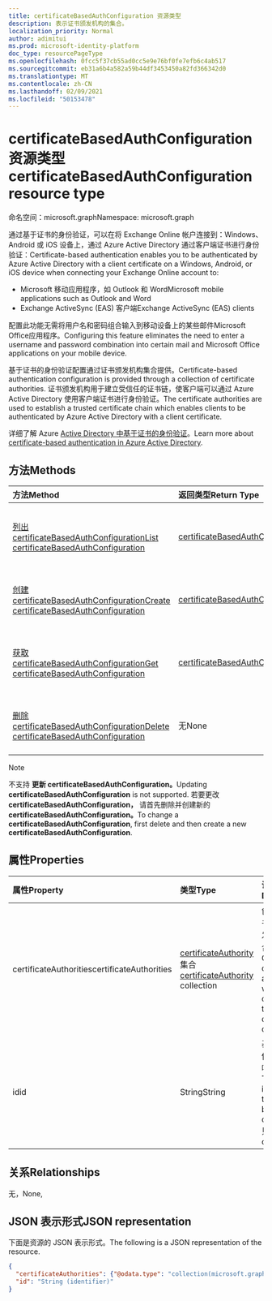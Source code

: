 ```yaml
---
title: certificateBasedAuthConfiguration 资源类型
description: 表示证书颁发机构的集合。
localization_priority: Normal
author: adimitui
ms.prod: microsoft-identity-platform
doc_type: resourcePageType
ms.openlocfilehash: 0fcc5f37cb55ad0cc5e9e76bf0fe7efb6c4ab517
ms.sourcegitcommit: eb31a6b4a582a59b44df3453450a82fd366342d0
ms.translationtype: MT
ms.contentlocale: zh-CN
ms.lasthandoff: 02/09/2021
ms.locfileid: "50153478"
---
```

# <a name="certificatebasedauthconfiguration-resource-type"></a><span data-ttu-id="ba7b9-103">certificateBasedAuthConfiguration 资源类型</span><span class="sxs-lookup"><span data-stu-id="ba7b9-103">certificateBasedAuthConfiguration resource type</span></span>

<span data-ttu-id="ba7b9-104">命名空间：microsoft.graph</span><span class="sxs-lookup"><span data-stu-id="ba7b9-104">Namespace: microsoft.graph</span></span>

<span data-ttu-id="ba7b9-105">通过基于证书的身份验证，可以在将 Exchange Online 帐户连接到：Windows、Android 或 iOS 设备上，通过 Azure Active Directory 通过客户端证书进行身份验证：</span><span class="sxs-lookup"><span data-stu-id="ba7b9-105">Certificate-based authentication enables you to be authenticated by Azure Active Directory with a client certificate on a Windows, Android, or iOS device when connecting your Exchange Online account to:</span></span>

- <span data-ttu-id="ba7b9-106">Microsoft 移动应用程序，如 Outlook 和 Word</span><span class="sxs-lookup"><span data-stu-id="ba7b9-106">Microsoft mobile applications such as Outlook and Word</span></span>
- <span data-ttu-id="ba7b9-107">Exchange ActiveSync (EAS) 客户端</span><span class="sxs-lookup"><span data-stu-id="ba7b9-107">Exchange ActiveSync (EAS) clients</span></span>

<span data-ttu-id="ba7b9-108">配置此功能无需将用户名和密码组合输入到移动设备上的某些邮件Microsoft Office应用程序。</span><span class="sxs-lookup"><span data-stu-id="ba7b9-108">Configuring this feature eliminates the need to enter a username and password combination into certain mail and Microsoft Office applications on your mobile device.</span></span>

<span data-ttu-id="ba7b9-109">基于证书的身份验证配置通过证书颁发机构集合提供。</span><span class="sxs-lookup"><span data-stu-id="ba7b9-109">Certificate-based authentication configuration is provided through a collection of certificate authorities.</span></span> <span data-ttu-id="ba7b9-110">证书颁发机构用于建立受信任的证书链，使客户端可以通过 Azure Active Directory 使用客户端证书进行身份验证。</span><span class="sxs-lookup"><span data-stu-id="ba7b9-110">The certificate authorities are used to establish a trusted certificate chain which enables clients to be authenticated by Azure Active Directory with a client certificate.</span></span>

<span data-ttu-id="ba7b9-111">详细了解 Azure [Active Directory 中基于证书的身份验证](/azure/active-directory/authentication/active-directory-certificate-based-authentication-get-started)。</span><span class="sxs-lookup"><span data-stu-id="ba7b9-111">Learn more about [certificate-based authentication in Azure Active Directory](/azure/active-directory/authentication/active-directory-certificate-based-authentication-get-started).</span></span>

## <a name="methods"></a><span data-ttu-id="ba7b9-112">方法</span><span class="sxs-lookup"><span data-stu-id="ba7b9-112">Methods</span></span>

| <span data-ttu-id="ba7b9-113">方法</span><span class="sxs-lookup"><span data-stu-id="ba7b9-113">Method</span></span>       | <span data-ttu-id="ba7b9-114">返回类型</span><span class="sxs-lookup"><span data-stu-id="ba7b9-114">Return Type</span></span> | <span data-ttu-id="ba7b9-115">说明</span><span class="sxs-lookup"><span data-stu-id="ba7b9-115">Description</span></span> |
|:-------------|:------------|:------------|
| [<span data-ttu-id="ba7b9-116">列出 certificateBasedAuthConfiguration</span><span class="sxs-lookup"><span data-stu-id="ba7b9-116">List certificateBasedAuthConfiguration</span></span>](../api/certificatebasedauthconfiguration-list.md) | [<span data-ttu-id="ba7b9-117">certificateBasedAuthConfiguration</span><span class="sxs-lookup"><span data-stu-id="ba7b9-117">certificateBasedAuthConfiguration</span></span>](certificatebasedauthconfiguration.md) | <span data-ttu-id="ba7b9-118">列出 **certificateBasedAuthConfiguration** 集合的属性。</span><span class="sxs-lookup"><span data-stu-id="ba7b9-118">List the properties of the **certificateBasedAuthConfiguration** collection.</span></span> |
| [<span data-ttu-id="ba7b9-119">创建 certificateBasedAuthConfiguration</span><span class="sxs-lookup"><span data-stu-id="ba7b9-119">Create certificateBasedAuthConfiguration</span></span>](../api/certificatebasedauthconfiguration-post-certificatebasedauthconfiguration.md) | [<span data-ttu-id="ba7b9-120">certificateBasedAuthConfiguration</span><span class="sxs-lookup"><span data-stu-id="ba7b9-120">certificateBasedAuthConfiguration</span></span>](certificatebasedauthconfiguration.md) | <span data-ttu-id="ba7b9-121">创建新的 **certificateBasedAuthConfiguration** 对象。</span><span class="sxs-lookup"><span data-stu-id="ba7b9-121">Create a new **certificateBasedAuthConfiguration** object.</span></span> |
| [<span data-ttu-id="ba7b9-122">获取 certificateBasedAuthConfiguration</span><span class="sxs-lookup"><span data-stu-id="ba7b9-122">Get certificateBasedAuthConfiguration</span></span>](../api/certificatebasedauthconfiguration-get.md) | [<span data-ttu-id="ba7b9-123">certificateBasedAuthConfiguration</span><span class="sxs-lookup"><span data-stu-id="ba7b9-123">certificateBasedAuthConfiguration</span></span>](certificatebasedauthconfiguration.md) | <span data-ttu-id="ba7b9-124">读取 **certificateBasedAuthConfiguration 对象** 的属性。</span><span class="sxs-lookup"><span data-stu-id="ba7b9-124">Read the properties of a **certificateBasedAuthConfiguration** object.</span></span> |
| [<span data-ttu-id="ba7b9-125">删除 certificateBasedAuthConfiguration</span><span class="sxs-lookup"><span data-stu-id="ba7b9-125">Delete certificateBasedAuthConfiguration</span></span>](../api/certificatebasedauthconfiguration-delete.md) | <span data-ttu-id="ba7b9-126">无</span><span class="sxs-lookup"><span data-stu-id="ba7b9-126">None</span></span> | <span data-ttu-id="ba7b9-127">删除 **certificateBasedAuthConfiguration** 对象。</span><span class="sxs-lookup"><span data-stu-id="ba7b9-127">Delete a **certificateBasedAuthConfiguration** object.</span></span> |

>[!NOTE]
><span data-ttu-id="ba7b9-128">不支持 **更新 certificateBasedAuthConfiguration。**</span><span class="sxs-lookup"><span data-stu-id="ba7b9-128">Updating **certificateBasedAuthConfiguration** is not supported.</span></span> <span data-ttu-id="ba7b9-129">若要更改 **certificateBasedAuthConfiguration，** 请首先删除并创建新的 **certificateBasedAuthConfiguration。**</span><span class="sxs-lookup"><span data-stu-id="ba7b9-129">To change a **certificateBasedAuthConfiguration**, first delete and then create a new **certificateBasedAuthConfiguration**.</span></span>

## <a name="properties"></a><span data-ttu-id="ba7b9-130">属性</span><span class="sxs-lookup"><span data-stu-id="ba7b9-130">Properties</span></span>

| <span data-ttu-id="ba7b9-131">属性</span><span class="sxs-lookup"><span data-stu-id="ba7b9-131">Property</span></span>     | <span data-ttu-id="ba7b9-132">类型</span><span class="sxs-lookup"><span data-stu-id="ba7b9-132">Type</span></span>        | <span data-ttu-id="ba7b9-133">说明</span><span class="sxs-lookup"><span data-stu-id="ba7b9-133">Description</span></span> |
|:-------------|:------------|:------------|
|<span data-ttu-id="ba7b9-134">certificateAuthorities</span><span class="sxs-lookup"><span data-stu-id="ba7b9-134">certificateAuthorities</span></span>|<span data-ttu-id="ba7b9-135">[certificateAuthority](certificateauthority.md) 集合</span><span class="sxs-lookup"><span data-stu-id="ba7b9-135">[certificateAuthority](certificateauthority.md) collection</span></span>|<span data-ttu-id="ba7b9-136">创建受信任证书链的证书颁发机构的集合。</span><span class="sxs-lookup"><span data-stu-id="ba7b9-136">Collection of certificate authorities which creates a trusted certificate chain.</span></span>|
|<span data-ttu-id="ba7b9-137">id</span><span class="sxs-lookup"><span data-stu-id="ba7b9-137">id</span></span>|<span data-ttu-id="ba7b9-138">String</span><span class="sxs-lookup"><span data-stu-id="ba7b9-138">String</span></span>|<span data-ttu-id="ba7b9-139">基于证书的身份验证配置的唯一标识符。</span><span class="sxs-lookup"><span data-stu-id="ba7b9-139">The unique identifier of the certificate based auth configuration.</span></span> <span data-ttu-id="ba7b9-140">只读。</span><span class="sxs-lookup"><span data-stu-id="ba7b9-140">Read-only.</span></span>|

## <a name="relationships"></a><span data-ttu-id="ba7b9-141">关系</span><span class="sxs-lookup"><span data-stu-id="ba7b9-141">Relationships</span></span>

<span data-ttu-id="ba7b9-142">无，</span><span class="sxs-lookup"><span data-stu-id="ba7b9-142">None,</span></span>

## <a name="json-representation"></a><span data-ttu-id="ba7b9-143">JSON 表示形式</span><span class="sxs-lookup"><span data-stu-id="ba7b9-143">JSON representation</span></span>

<span data-ttu-id="ba7b9-144">下面是资源的 JSON 表示形式。</span><span class="sxs-lookup"><span data-stu-id="ba7b9-144">The following is a JSON representation of the resource.</span></span>

<!-- {
  "blockType": "resource",
  "optionalProperties": [

  ],
  "@odata.type": "microsoft.graph.certificateBasedAuthConfiguration",
  "keyProperty": "id"
}-->

```json
{
  "certificateAuthorities": {"@odata.type": "collection(microsoft.graph.certificateAuthority)"},
  "id": "String (identifier)"
}
```

<!-- uuid: 16cd6b66-4b1a-43a1-adaf-3a886856ed98
2019-02-04 14:57:30 UTC -->
<!-- {
  "type": "#page.annotation",
  "description": "certificateBasedAuthConfiguration resource",
  "keywords": "",
  "section": "documentation",
  "tocPath": ""
}-->
